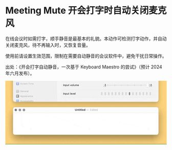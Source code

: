 # Meeting Mute 开会打字时自动关闭麦克风

在线会议时如需打字，顺手静音是最基本的礼貌。本动作可检测打字动作，并自动关闭麦克风，待不再输入时，又恢复音量。

使用前请设置生效范围，限制在需要自动静音的会议软件中，避免干扰日常操作。

出处：《开会打字自动静音，一次基于 Keyboard Maestro 的尝试》（预计 2024 年六月发布）。

![img](img.gif)
